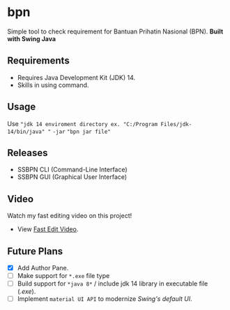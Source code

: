 # bpn
Simple tool to check requirement for Bantuan Prihatin Nasional (BPN). **Built with Swing Java**

## Requirements
- Requires Java Development Kit (JDK) 14.
- Skills in using command.

## Usage
Use `"jdk 14 enviroment directory ex. "C:/Program Files/jdk-14/bin/java" "` `-jar` `"bpn jar file"`

## Releases
- SSBPN CLI (Command-Line Interface)
- SSBPN GUI (Graphical User Interface)

## Video
Watch my fast editing video on this project!
- View [Fast Edit Video](https://youtu.be/VqE4YVPQw_Q).

## Future Plans
- [X] Add Author Pane.
- [ ] Make support for `*.exe` file type
- [ ] Build support for `*java 8*` / include jdk 14 library in executable file (*.exe*).
- [ ] Implement `material UI API` to modernize *Swing's default UI*.
